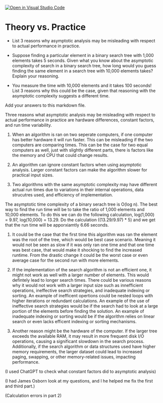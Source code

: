 [![Open in Visual Studio Code](https://classroom.github.com/assets/open-in-vscode-718a45dd9cf7e7f842a935f5ebbe5719a5e09af4491e668f4dbf3b35d5cca122.svg)](https://classroom.github.com/online_ide?assignment_repo_id=11862619&assignment_repo_type=AssignmentRepo)
# Theory vs. Practice

- List 3 reasons why asymptotic analysis may be misleading with respect to
  actual performance in practice.

- Suppose finding a particular element in a binary search tree with 1,000
  elements takes 5 seconds. Given what you know about the asymptotic complexity
  of search in a binary search tree, how long would you guess finding the same
  element in a search tree with 10,000 elements takes? Explain your reasoning.

- You measure the time with 10,000 elements and it takes 100 seconds! List 3
  reasons why this could be the case, given that reasoning with the asymptotic
  complexity suggests a different time.

Add your answers to this markdown file.

Three reasons what asymptotic analysis may be misleading with respect to actual performance in practice are hardware differences, constant factors, and run time variability. 

1. When an algorithm is ran on two seperate computers, if one computer has better hardware it will run faster. This can be misleading if the two computers are comparing times. This can be the case for two equal computers as well, just with slightly different parts, there is factors like the memory and CPU that could change results. 

2. An algorithm can ignore constant factors when using asymptotic analysis. Larger constant factors can make the algorithm slower for practical input sizes.
  
3. Two algorithms with the same asymptotic complexity may have different actual run times due to variations in their internal operations, data strucutres used, and efficiency of implementation.  


The asymptotic time complexity of a binary serach tree is O(log n). The best way to find the run time will be to take the ratio of 1,000 elements and 10,000 elements. To do this we can do the following calculation, log(1,000) = 9.97, log(10,000) = 13.29. Do the calculation ((13.29/9.97) * 5) and we get that the run time will be apporxiamtly 6.66 seconds. 

1. It could be the case that the first time this algorithm was ran the element was the root of the tree, which would be best case scenario. Meaning it would not be seen as slow if it was only ran one time and that one time was best case, that would make it shocking to find the increased runtime. From the drastic change it could be the worst case or even average case for the second run with more elements. 
 
2. If the implementation of the search algorithm is not an efficient one, it might not work as well with a larger number of elements. This would defintely lead to longer search times. There could be various reasons why it would not work with a larger input size such as innefficient operations, ineffective search strategies, and inadequate indexing or sorting. An example of inefficent opertions could be nested loops with higher iterations or redundant calculations. An example of the use of ineffective search strategies would be if the search had to look at a large portion of the elements before finding the solution. An example of inadequate indexing or sorting would be if the algorithm relies on linear search or even lacks efficent indexing or sorting mechanisms. 

3. Another reason might be the hardware of the computer. If the larger tree exceeds the available RAM, it may result in more frequent disk I/O operations, causing a significant slowdown in the search process. Additionally, if the search algorithm or data structures used have higher memory requirements, the larger dataset could lead to increased paging, swapping, or other memory-related issues, impacting performance.

(I used ChatGPT to check what constant factors did to asymptotic analysis)

(I had James Osborn look at my questions, and I he helped me fix the first and third part.) 

(Calculation errors in part 2)
